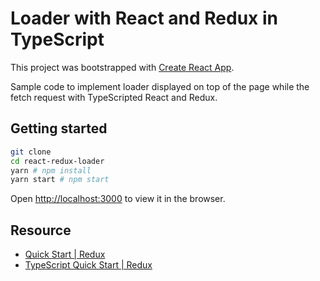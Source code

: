 # Loader with React and Redux in TypeScript

This project was bootstrapped with [Create React App](https://github.com/facebook/create-react-app).

Sample code to implement loader displayed on top of the page while the fetch request with TypeScripted React and Redux.

## Getting started

```bash
git clone
cd react-redux-loader
yarn # npm install
yarn start # npm start
```

Open [http://localhost:3000](http://localhost:3000) to view it in the browser.

## Resource

- [Quick Start | Redux](https://redux.js.org/tutorials/quick-start)
- [TypeScript Quick Start | Redux](https://redux.js.org/tutorials/typescript-quick-start)
